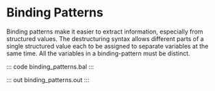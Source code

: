 # Binding Patterns

Binding patterns make it easier to extract information, especially from structured values. The destructuring syntax allows different parts of a single structured value each to be assigned to separate variables at the same time. All the variables in a binding-pattern must be distinct.

::: code binding_patterns.bal :::

::: out binding_patterns.out :::
